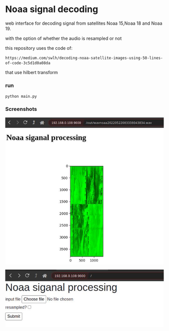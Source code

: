 # Noaa signal decoding

web interface for decoding signal from satellites Noaa 15,Noaa 18 and Noaa 19. 

with the option of whether the audio is resampled or not

this repository uses the code of:

	https://medium.com/swlh/decoding-noaa-satellite-images-using-50-lines-of-code-3c5d1d0a08da

that use hilbert transform

### run
	python main.py

### Screenshots

![screenshot1](https://raw.githubusercontent.com/jero98772/Noaa-decoding/main/static/img/screenshots/1.jpg?raw=true)

![screenshot2](https://raw.githubusercontent.com/jero98772/Noaa-decoding/main/static/img/screenshots/2.jpg?raw=true)
